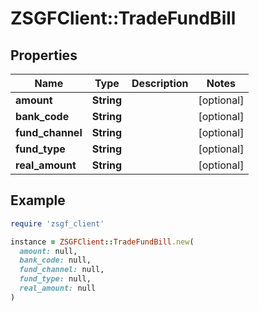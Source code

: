 # ZSGFClient::TradeFundBill

## Properties

| Name | Type | Description | Notes |
| ---- | ---- | ----------- | ----- |
| **amount** | **String** |  | [optional] |
| **bank_code** | **String** |  | [optional] |
| **fund_channel** | **String** |  | [optional] |
| **fund_type** | **String** |  | [optional] |
| **real_amount** | **String** |  | [optional] |

## Example

```ruby
require 'zsgf_client'

instance = ZSGFClient::TradeFundBill.new(
  amount: null,
  bank_code: null,
  fund_channel: null,
  fund_type: null,
  real_amount: null
)
```

